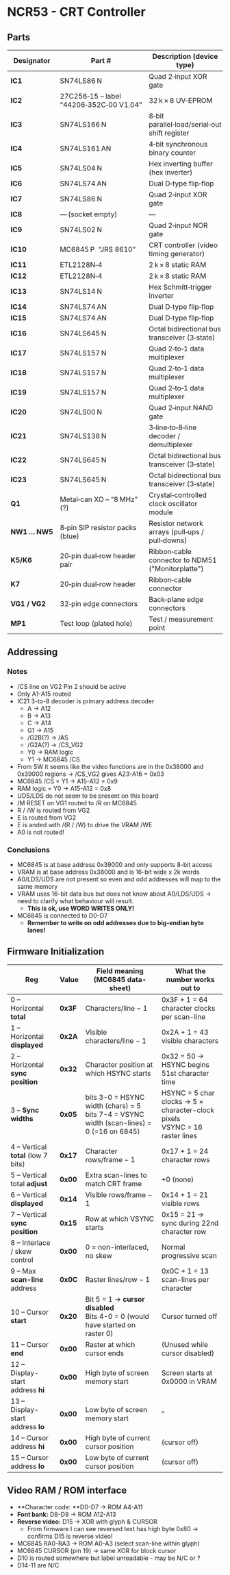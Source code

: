 # NCR53 - CRT Controller

## Parts

| Designator    | Part #                                  | Description (device type)                         |
| ------------- | --------------------------------------- | ------------------------------------------------- |
| **IC1**       | SN74LS86 N                              | Quad 2‑input XOR gate                             |
| **IC2**       | 27C256‑15 – label “44206‑352C‑00 V1.04” | 32 k × 8 UV‑EPROM                                 |
| **IC3**       | SN74LS166 N                             | 8‑bit parallel‑load/serial‑out shift register     |
| **IC4**       | SN74LS161 AN                            | 4‑bit synchronous binary counter                  |
| **IC5**       | SN74LS04 N                              | Hex inverting buffer (hex inverter)               |
| **IC6**       | SN74LS74 AN                             | Dual D‑type flip‑flop                             |
| **IC7**       | SN74LS86 N                              | Quad 2‑input XOR gate                             |
| **IC8**       | — (socket empty)                        | —                                                 |
| **IC9**       | SN74LS02 N                              | Quad 2‑input NOR gate                             |
| **IC10**      | MC6845 P  “JRS 8610”                    | CRT controller (video timing generator)           |
| **IC11**      | ETL2128N‑4                              | 2 k × 8 static RAM                                |
| **IC12**      | ETL2128N‑4                              | 2 k × 8 static RAM                                |
| **IC13**      | SN74LS14 N                              | Hex Schmitt‑trigger inverter                      |
| **IC14**      | SN74LS74 AN                             | Dual D‑type flip‑flop                             |
| **IC15**      | SN74LS74 AN                             | Dual D‑type flip‑flop                             |
| **IC16**      | SN74LS645 N                             | Octal bidirectional bus transceiver (3‑state)     |
| **IC17**      | SN74LS157 N                             | Quad 2‑to‑1 data multiplexer                      |
| **IC18**      | SN74LS157 N                             | Quad 2‑to‑1 data multiplexer                      |
| **IC19**      | SN74LS157 N                             | Quad 2‑to‑1 data multiplexer                      |
| **IC20**      | SN74LS00 N                              | Quad 2‑input NAND gate                            |
| **IC21**      | SN74LS138 N                             | 3‑line‑to‑8‑line decoder / demultiplexer          |
| **IC22**      | SN74LS645 N                             | Octal bidirectional bus transceiver (3‑state)     |
| **IC23**      | SN74LS645 N                             | Octal bidirectional bus transceiver (3‑state)     |
| **Q1**        | Metal‑can XO – “8 MHz” (?)              | Crystal‑controlled clock oscillator module        |
| **NW1 … NW5** | 8‑pin SIP resistor packs (blue)         | Resistor network arrays (pull‑ups / pull‑downs)   |
| **K5/K6**     | 20‑pin dual‑row header pair             | Ribbon‑cable connector to NDM51 ("Monitorplatte") |
| **K7**        | 20‑pin dual‑row header                  | Ribbon‑cable connector                            |
| **VG1 / VG2** | 32‑pin edge connectors                  | Back‑plane edge connectors                        |
| **MP1**       | Test loop (plated hole)                 | Test / measurement point                          |

## Addressing

### Notes

- /CS line on VG2 Pin 2 should be active
- Only A1-A15 routed
- IC21 3-to-8 decoder is primary address decoder
    - A -> A12
    - B -> A13
    - C -> A14
    - G1 -> A15
    - /G2B(?) -> /AS 
    - /G2A(?) -> /CS_VG2
    - Y0 -> RAM logic
    - Y1 -> MC6845 /CS 
- From SW it seems like the video functions are in the 0x38000 and 0x39000 regions -> /CS_VG2 gives A23-A16 = 0x03
- MC6845 /CS = Y1 -> A15-A12 = 0x9
- RAM logic = Y0 -> A15-A12 = 0x8
- UDS/LDS do not seem to be present on this board
- /M RESET on VG1 routed to /R on MC6845
- R / /W is routed from VG2
- E is routed from VG2
- E is anded with /(R / /W) to drive the VRAM /WE 
- A0 is not routed!

### Conclusions

- MC6845 is at base address 0x39000 and only supports 8-bit access
- VRAM is at base address 0x38000 and is 16-bit wide x 2k words
- A0/LDS/UDS are not present so even and odd addresses will map to the same memory
- VRAM uses 16-bit data bus but does not know about A0/LDS/UDS -> need to clarify what behaviour will result.
    - **This is ok, use WORD WRITES ONLY!**
- MC6845 is connected to D0-D7
    - **Remember to write on odd addresses due to big-endian byte lanes!**

## Firmware Initialization

| Reg                                 | Value    | Field meaning (MC6845 data-sheet)                                                           | What the number works out to                                                  |
| ----------------------------------- | -------- | ------------------------------------------------------------------------------------------- | ----------------------------------------------------------------------------- |
| 0 – Horizontal **total**            | **0x3F** | Characters/line − 1                                                                         | 0x3F + 1 = 64 character clocks per scan-line                                  |
| 1 – Horizontal **displayed**        | **0x2A** | Visible characters/line − 1                                                                 | 0x2A + 1 = 43 visible characters                                              |
| 2 – Horizontal **sync position**    | **0x32** | Character position at which HSYNC starts                                                    | 0x32 = 50 → HSYNC begins 51st character time                                  |
| 3 – **Sync widths**                 | **0x05** | bits 3-0 = HSYNC width (chars) = 5<br>bits 7-4 = VSYNC width (scan-lines) = 0 (=16 on 6845) | HSYNC = 5 char clocks → 5 × character-clock pixels<br>VSYNC = 16 raster lines |
| 4 – Vertical **total** (low 7 bits) | **0x17** | Character rows/frame − 1                                                                    | 0x17 + 1 = 24 character rows                                                  |
| 5 – Vertical total **adjust**       | **0x00** | Extra scan-lines to match CRT frame                                                         | +0 (none)                                                                     |
| 6 – Vertical **displayed**          | **0x14** | Visible rows/frame − 1                                                                      | 0x14 + 1 = 21 visible rows                                                    |
| 7 – Vertical **sync position**      | **0x15** | Row at which VSYNC starts                                                                   | 0x15 = 21 → sync during 22nd character row                                    |
| 8 – Interlace / skew control        | **0x00** | 0 = non-interlaced, no skew                                                                 | Normal progressive scan                                                       |
| 9 – Max **scan-line** address       | **0x0C** | Raster lines/row − 1                                                                        | 0x0C + 1 = 13 scan-lines per character                                        |
| 10 – Cursor **start**               | **0x20** | Bit 5 = 1 → **cursor disabled**<br>Bits 4-0 = 0 (would have started on raster 0)            | Cursor turned off                                                             |
| 11 – Cursor **end**                 | **0x00** | Raster at which cursor ends                                                                 | (Unused while cursor disabled)                                                |
| 12 – Display-start address **hi**   | **0x00** | High byte of screen memory start                                                            | Screen starts at 0x0000 in VRAM                                               |
| 13 – Display-start address **lo**   | **0x00** | Low  byte of screen memory start                                                            | ″                                                                             |
| 14 – Cursor address **hi**          | **0x00** | High byte of current cursor position                                                        | (cursor off)                                                                  |
| 15 – Cursor address **lo**          | **0x00** | Low  byte of current cursor position                                                        | (cursor off)                                                                  |

## Video RAM / ROM interface

- **Character code: **D0-D7 → ROM A4-A11
- **Font bank:** D8-D9 → ROM A12-A13
- **Reverse video:** D15 → XOR with glyph & CURSOR
    - From firmware I can see reversed text has high byte 0x80 -> confirms D15 is reverse video!
- MC6845 RA0-RA3 → ROM A0-A3 (select scan-line within glyph)
- MC6845 CURSOR (pin 19) → same XOR for block cursor
- D10 is routed somewhere but label unreadable - may be N/C or ?
- D14-11 are N/C
